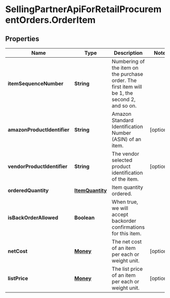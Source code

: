 # SellingPartnerApiForRetailProcurementOrders.OrderItem

## Properties
Name | Type | Description | Notes
------------ | ------------- | ------------- | -------------
**itemSequenceNumber** | **String** | Numbering of the item on the purchase order. The first item will be 1, the second 2, and so on. | 
**amazonProductIdentifier** | **String** | Amazon Standard Identification Number (ASIN) of an item. | [optional] 
**vendorProductIdentifier** | **String** | The vendor selected product identification of the item. | [optional] 
**orderedQuantity** | [**ItemQuantity**](ItemQuantity.md) | Item quantity ordered. | 
**isBackOrderAllowed** | **Boolean** | When true, we will accept backorder confirmations for this item. | 
**netCost** | [**Money**](Money.md) | The net cost of an item per each or weight unit. | [optional] 
**listPrice** | [**Money**](Money.md) | The list price of an item per each or weight unit. | [optional] 


